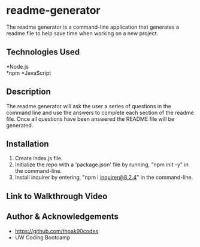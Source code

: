 # readme-generator

The readme generator is a command-line application that generates a readme file to help save time when working on a new project.

## Technologies Used

*Node.js  
*npm
*JavaScript

## Description

The readme generator will ask the user a series of questions in the command line and use the answers to complete each section of the readme file. Once all questions have been answered the README file will be generated. 

## Installation

1. Create index.js file.
2. Initialize the repo with a 'package.json' file by running, "npm init -y" in the command-line.
3. Install inquirer by entering, "npm i inquirer@8.2.4" in the command-line.

## Link to Walkthrough Video


## Author & Acknowledgements
* https://github.com/thoak90codes
* UW Coding Bootcamp
